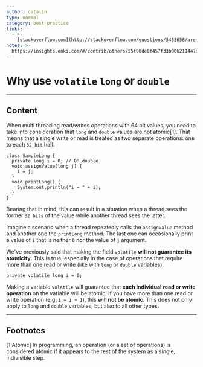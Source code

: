 ```yaml
---
author: catalin
type: normal
category: best practice
links:
  - >-
    [stackoverflow.com](http://stackoverflow.com/questions/3463658/are-64-bit-assignments-in-java-atomic-on-a-32-bit-machine){website}
notes: >-
  https://insights.enki.com/#/contrib/others/55f00de0f457f33b00621144?search=khandelwalrinki
---
```


# Why use `volatile` `long` or `double`


---

## Content

When multi threading read/writes operations with 64 bit values, you need to take into consideration that `long` and `double` values are not atomic[1]. That means that a single write or read is treated as two separate operations: one to each `32 bit` half.

```plain-text
class SampleLong { 
  private long i = 0; // OR double  
  void assignValue(long j) {
    i = j;
  }
  void printLong() {
    System.out.println("i = " + i);
  }
}
```

Bearing that in mind, this can result in a situation when a thread sees the former `32 bits` of the value while another thread sees the latter.

Imagine a scenario when a thread repeatedly calls the `assignValue` method and another one the `printLong` method. The last one can occasionally print a value of `i` that is neither `0` nor the value of `j` argument.

We've previously said that making the field `volatile` **will not guarantee its atomicity**. This is true, especially in the case of operations that require more than one read or write (like with `long` or `double` variables).

```plain-text
private volatile long i = 0;
```

Making a variable `volatile` will guarantee that **each individual read or write operation** on the variable will be atomic. If you have more than one read or write operation (e.g. `i = i + 1`), this **will not be atomic**. This does not only apply to `long` and `double` variables, but also to all other types.


---

## Footnotes

[1:Atomic]
In programming, an operation (or a set of operations) is considered atomic if it appears to the rest of the system as a single, indivisible step.
 
